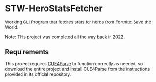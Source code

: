 # STW-HeroStatsFetcher
Working CLI Program that fetches stats for heros from Fortnite: Save the World. 

Note: This project was completed all the way back in 2022.

## Requirements
This project requires [CUE4Parse](https://github.com/FabianFG/CUE4Parse) to function correctly as needed, so download the entire project and install CUE4Parse from the instructions provided in its official repository.
